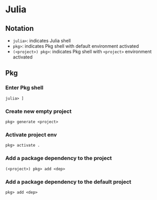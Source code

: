 
# Julia
## Notation
* `julia>`: indicates Julia shell
* `pkg>`: indicates Pkg shell with default environment activated
* `(<project>) pkg>`: indicates Pkg shell with `<project>` environment activated

## Pkg
### Enter Pkg shell
`julia> ]`

### Create new empty project
`pkg> generate <project>`

### Activate project env
`pkg> activate .`

### Add a package dependency to the project
`(<project>) pkg> add <dep>`

### Add a package dependency to the default project
`pkg> add <dep>`

